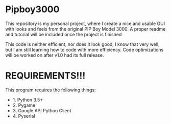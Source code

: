 # Pipboy3000
This repository is my personal project, where I create a nice and usable GUI with looks and feels from the original PIP Boy Model 3000.
A proper readme and tutorial will be included once the project is finished

This code is neither efficient, nor does it look good, I know that very well, but I am still learning how to code with more efficiency. Code optimizations will be worked on after v1.0 had its full release.

<h1>REQUIREMENTS!!!</h1>
This program requires the following things:
<ul>
  <li>1. Python 3.5+</li>
  <li>2. Pygame </li>
  <li>3. Google API Python Client</li>
  <li>4. Pyserial</li>
  </ul>


